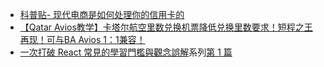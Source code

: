 - [科普贴- 现代电商是如何处理你的信用卡的](https://www.uscardforum.com/t/topic/274114)
- [【Qatar Avios教学】卡塔尔航空里数兑换机票降低兑换里数要求！短程之王再现！可与BA Avios 1：1兼容！](https://www.mrmiles.hk/qatar-avios/)
- [一次打破 React 常見的學習門檻與觀念誤解](https://ithelp.ithome.com.tw/users/20129300/ironman/5892)系列[第 1 篇](https://ithelp.ithome.com.tw/articles/10291171)